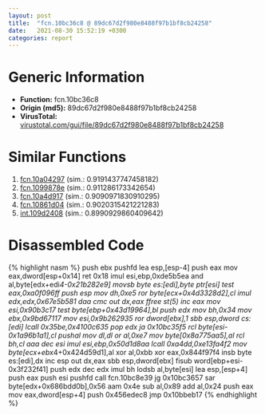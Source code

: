 ```yaml
---
layout: post
title:  "fcn.10bc36c8 @ 89dc67d2f980e8488f97b1bf8cb24258"
date:   2021-08-30 15:52:19 +0300
categories: report
---
```


# Generic Information
- **Function:** fcn.10bc36c8
- **Origin (md5):** 89dc67d2f980e8488f97b1bf8cb24258
- **VirusTotal:** [virustotal.com/gui/file/89dc67d2f980e8488f97b1bf8cb24258][virustotal_ref]



# Similar Functions

1. [fcn.10a04297][similar_1_ref] (sim.: 0.9191437747458182)
2. [fcn.1099878e][similar_2_ref] (sim.: 0.911286173342654)
3. [fcn.10a4d917][similar_3_ref] (sim.: 0.9090971830910295)
4. [fcn.10861d04][similar_4_ref] (sim.: 0.9020315421221283)
5. [int.109d2408][similar_5_ref] (sim.: 0.8990929860409642)


# Disassembled Code

{% highlight nasm %}
push ebx
pushfd 
lea esp,[esp-4]
push eax
mov eax,dword[esp+0x14]
ret 0x18
imul esi,ebp,0xde5b5ea
and al,byte[edx+edi*4-0x21b282e9]
movsb byte es:[edi],byte ptr[esi]
test eax,0xa0f096ff
push esp
mov dh,0xe5
ror byte[ecx+0x4d3328d2],cl
imul edx,edx,0x67e5b581
daa 
cmc 
out dx,eax
ffree st(5)
inc eax
mov esi,0x90b3c17
test byte[ebp+0x43d19964],bl
push edx
mov bh,0x34
mov ebx,0x9bd67117
mov esi,0x9b262935
ror dword[ebx],1
sbb esp,dword cs:[edi]
lcall 0x35be,0x4100c635
pop edx
ja 0x10bc35f5
rcl byte[esi-0x1a96b1a1],cl
pushal 
mov dl,dl
or al,0xe7
mov byte[0x8a775aa5],al
rcl bh,cl
aaa 
dec esi
imul esi,ebp,0x50d1d8aa
lcall 0xa4dd,0xe13fa4f2
mov byte[ecx+ebx*4+0x424d59d1],al
xor al,0xbb
xor eax,0x844f97f4
insb byte es:[edi],dx
inc esp
out dx,eax
sbb esp,dword[ebx]
fisub word[ebp+esi-0x3f232f41]
push edx
dec edx
imul bh
lodsb al,byte[esi]
lea esp,[esp+4]
push eax
push esi
pushfd 
call fcn.10bc8e39
jg 0x10bc3657
sar byte[edx+0x686bdd0b],0x56
aam 0x4e
sub al,0x89
add al,0x24
push eax
mov eax,dword[esp+4]
push 0x456edec8
jmp 0x10bbeb17
{% endhighlight %}


[similar_1_ref]: /report/fcn.10a04297@89dc67d2f980e8488f97b1bf8cb24258
[similar_2_ref]: /report/fcn.1099878e@89dc67d2f980e8488f97b1bf8cb24258
[similar_3_ref]: /report/fcn.10a4d917@89dc67d2f980e8488f97b1bf8cb24258
[similar_4_ref]: /report/fcn.10861d04@89dc67d2f980e8488f97b1bf8cb24258
[similar_5_ref]: /report/int.109d2408@89dc67d2f980e8488f97b1bf8cb24258
[virustotal_ref]: https://www.virustotal.com/gui/file/89dc67d2f980e8488f97b1bf8cb24258
